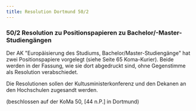 ```yaml
---
title: Resolution Dortmund 50/2
---
```


### 50/2 Resolution zu Positionspapieren zu Bachelor/-Master-Studiengängen

Der AK "Europäisierung des Studiums, Bachelor/Master-Studiengänge" hat zwei Positionspapiere vorgelegt (siehe Seite 65 Koma-Kurier). Beide werden in der Fassung, wie sie dort abgedruckt sind, ohne Gegenstimme als Resolution verabschiedet.

Die Resolutionen sollen der Kultusministerkonferenz und den Dekanen an den Hochschulen zugesandt werden.

(beschlossen auf der KoMa 50, [44 n.P.] in Dortmund)
